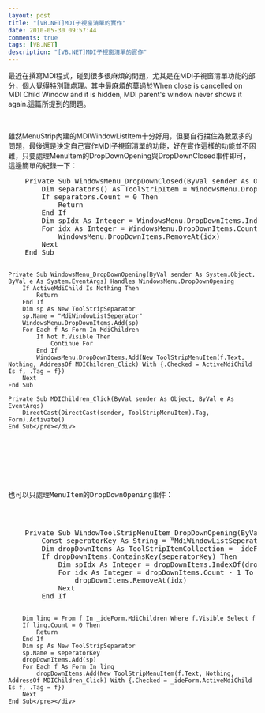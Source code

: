 ```yaml
---
layout: post
title: "[VB.NET]MDI子視窗清單的實作"
date: 2010-05-30 09:57:44
comments: true
tags: [VB.NET]
description: "[VB.NET]MDI子視窗清單的實作"
---
```

<p>最近在撰寫MDI程式，碰到很多很麻煩的問題，尤其是在MDI子視窗清單功能的部分，個人覺得特別難處理。其中最麻煩的莫過於When close is cancelled on MDI Child Window and it is hidden, MDI parent's window never shows it again.這篇所提到的問題。</p>  <p> </p>  <p>雖然MenuStrip內建的MDIWindowListItem十分好用，但要自行擋住為數眾多的問題，最後還是決定自己實作MDI子視窗清單的功能，好在實作這樣的功能並不困難，只要處理MenuItem的DropDownOpening與DropDownClosed事件即可，這邊簡單的紀錄一下：</p>  <div style="padding-bottom: 0px; margin: 0px; padding-left: 0px; padding-right: 0px; display: inline; float: none; padding-top: 0px" id="scid:812469c5-0cb0-4c63-8c15-c81123a09de7:514b0f4d-8815-4602-acea-d6e64f228668" class="wlWriterEditableSmartContent"><pre name="code" class="vb">    Private Sub WindowsMenu_DropDownClosed(ByVal sender As Object, ByVal e As System.EventArgs) Handles WindowsMenu.DropDownClosed
        Dim separators() As ToolStripItem = WindowsMenu.DropDownItems.Find("MdiWindowListSeperator", False)
        If separators.Count = 0 Then
            Return
        End If
        Dim spIdx As Integer = WindowsMenu.DropDownItems.IndexOf(separators(0))
        For idx As Integer = WindowsMenu.DropDownItems.Count - 1 To spIdx Step -1
            WindowsMenu.DropDownItems.RemoveAt(idx)
        Next
    End Sub

    Private Sub WindowsMenu_DropDownOpening(ByVal sender As System.Object, ByVal e As System.EventArgs) Handles WindowsMenu.DropDownOpening
        If ActiveMdiChild Is Nothing Then
            Return
        End If
        Dim sp As New ToolStripSeparator
        sp.Name = "MdiWindowListSeperator"
        WindowsMenu.DropDownItems.Add(sp)
        For Each f As Form In MdiChildren
            If Not f.Visible Then
                Continue For
            End If
            WindowsMenu.DropDownItems.Add(New ToolStripMenuItem(f.Text, Nothing, AddressOf MDIChildren_Click) With {.Checked = ActiveMdiChild Is f, .Tag = f})
        Next
    End Sub

    Private Sub MDIChildren_Click(ByVal sender As Object, ByVal e As EventArgs)
        DirectCast(DirectCast(sender, ToolStripMenuItem).Tag, Form).Activate()
    End Sub</pre></div>

<p> </p>

<p>也可以只處理MenuItem的DropDownOpening事件：</p>

<div style="padding-bottom: 0px; margin: 0px; padding-left: 0px; padding-right: 0px; display: inline; float: none; padding-top: 0px" id="scid:812469c5-0cb0-4c63-8c15-c81123a09de7:3df875ec-ba3a-4414-b31f-df2bcf45a868" class="wlWriterEditableSmartContent"><pre name="code" class="vb">    Private Sub WindowToolStripMenuItem_DropDownOpening(ByVal sender As System.Object, ByVal e As System.EventArgs) 
        Const seperatorKey As String = "MdiWindowListSeperator" 
        Dim dropDownItems As ToolStripItemCollection = _ideForm.WindowToolStripMenuItem.DropDownItems 
        If dropDownItems.ContainsKey(seperatorKey) Then 
            Dim spIdx As Integer = dropDownItems.IndexOf(dropDownItems.Find(seperatorKey, False)(0)) 
            For idx As Integer = dropDownItems.Count - 1 To spIdx Step -1 
                dropDownItems.RemoveAt(idx) 
            Next 
        End If 

        Dim linq = From f In _ideForm.MdiChildren Where f.Visible Select f 
        If linq.Count = 0 Then 
            Return 
        End If 
        Dim sp As New ToolStripSeparator 
        sp.Name = seperatorKey 
        dropDownItems.Add(sp) 
        For Each f As Form In linq 
            dropDownItems.Add(New ToolStripMenuItem(f.Text, Nothing, AddressOf MDIChildren_Click) With {.Checked = _ideForm.ActiveMdiChild Is f, .Tag = f}) 
        Next 
    End Sub</pre></div>